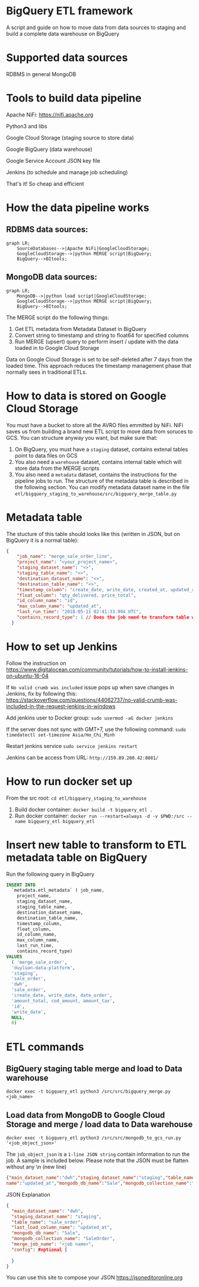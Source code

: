 # BigQuery ETL framework
A script and guide on how to move data from data sources to staging and build a complete data warehouse on BigQuery

# Supported data sources
RDBMS in general
MongoDB

# Tools to build data pipeline

Apache NiFi: https://nifi.apache.org

Python3 and libs

Google Cloud Storage (staging source to store data)

Google BigQuery (data warehouse)

Google Service Account JSON key file

Jenkins (to schedule and manage job scheduling)

That's it! So cheap and efficient

# How the data pipeline works

## RDBMS data sources:

```mermaid
graph LR;
    SourceDatabases-->|Apache NiFi|GoogleCloudStorage;
    GoogleCloudStorage-->|python MERGE script|BigQuery;
    BigQuery-->BItools;
```

## MongoDB data sources:

```mermaid
graph LR;
    MongoDB-->|python load script|GoogleCloudStorage;
    GoogleCloudStorage-->|python MERGE script|BigQuery;
    BigQuery-->BItools;
```

The MERGE script do the following things:
1. Get ETL metadata from Metadata Dataset in BigQuery
2. Convert string to timestamp and string to float64 for specified columns
3. Run MERGE (upsert) query to perform insert / update with the data loaded in to Google Cloud Storage

Data on Google Cloud Storage is set to be self-deleted after 7 days from the loaded time. This approach reduces the timestamp management phase that normally sees in traditional ETLs.

# How to data is stored on Google Cloud Storage

You must have a bucket to store all the AVRO files emmitted by NiFi. NiFi saves us from building a brand new ETL script to move data from soruces to GCS.
You can structure anyway you want, but make sure that:

1. On BigQuery, you must have a `staging` dataset, contains extenal tables point to data files on GCS
2. You also need a `warehouse` dataset, contains internal table which will store data from the MERGE scripts
3. You also need a `metadata` dataset, contains the instructions for the pipeline jobs to run. The structure of the metadata table is described in the following section.
You can modify metadata dataset name in the file `etl/bigquery_staging_to_warehouse/src/bigquery_merge_table.py`

# Metadata table

The stucture of this table should looks like this (written in JSON, but on BigQuery it is a normal table):
```json
{
    "job_name": "merge_sale_order_line",
    "project_name": "<your_project_name>",
    "staging_dataset_name": "<>",
    "staging_table_name": "<>",
    "destination_dataset_name": "<>",
    "destination_table_name": "<>",
    "timestamp_column": "create_date, write_date, created_at, updated_at",
    "float_column": "qty_delivered, price_total",
    "id_column_name": "id",
    "max_column_name": "updated_at",
    "last_run_time": "2018-05-11 02:41:33.994 UTC",
    "contains_record_type": 1 // Does the job need to transform table with RECORD field
  }
```

# How to set up Jenkins

Follow the instruction on https://www.digitalocean.com/community/tutorials/how-to-install-jenkins-on-ubuntu-16-04

If `No valid crumb was included` issue pops up when save changes in Jenkins, fix by following this: https://stackoverflow.com/questions/44062737/no-valid-crumb-was-included-in-the-request-jenkins-in-windows

Add jenkins user to Docker group: `sudo usermod -aG docker jenkins`

If the server does not sync with GMT+7, use the following command: `sudo timedatectl set-timezone Asia/Ho_Chi_Minh`

Restart jenkins service `sudo service jenkins restart`

Jenkins can be access from URL: `http://159.89.200.42:8081/`

# How to run docker set up

From the src root: `cd etl/bigquery_staging_to_warehouse`

1. Build docker container: `docker build -t bigquery_etl .`
2. Run docker container: `docker run --restart=always -d -v $PWD:/src --name bigquery_etl bigquery_etl`

# Insert new table to transform to ETL metadata table on BigQuery

Run the following query in BigQuery

```sql
INSERT INTO
  `metadata.etl_metadata` ( job_name,
    project_name,
    staging_dataset_name,
    staging_table_name,
    destination_dataset_name,
    destination_table_name,
    timestamp_column,
    float_column,
    id_column_name,
    max_column_name,
    last_run_time,
    contains_record_type)
VALUES
  ( 'merge_sale_order', 
  'duyluan-data-platform', 
  'staging', 
  'sale_order', 
  'dwh', 
  'sale_order', 
  'create_date, write_date, date_order', 
  'amount_total, cod_amount, amount_tax', 
  'id', 
  'write_date', 
  NULL,
  0)
  ```
  
# ETL commands

## BigQuery staging table merge and load to Data warehouse

`docker exec -t bigquery_etl python3 /src/src/bigquery_merge.py <job_name>`

## Load data from MongoDB to Google Cloud Storage and merge / load data to Data warehouse

`docker exec -t bigquery_etl python3 /src/src/mongodb_to_gcs_run.py '<job_object_json>'`

The `job_object_json` is a `1-line JSON string` contain information to run the job. A sample is included below.
Please note that the JSON must be flatten without any \n (new line)

```json
{"main_dataset_name":"dwh","staging_dataset_name":"staging","table_name":"sale_order","last_load_column_
name":"updated_at","mongodb_db_name":"Sale","mongodb_collection_name":"SaleOrder","merge_job_name":"merge_sale_order","config":{}}
```

JSON Explanation

```json
{
  "main_dataset_name": "dwh",
  "staging_dataset_name": "staging",
  "table_name": "sale_order",
  "last_load_column_name": "updated_at",
  "mongodb_db_name": "Sale",
  "mongodb_collection_name": "SaleOrder",
  "merge_job_name": "<job name>",
  "config": #optional {
    
  }
}

```

You can use this site to compose your JSON https://jsoneditoronline.org
